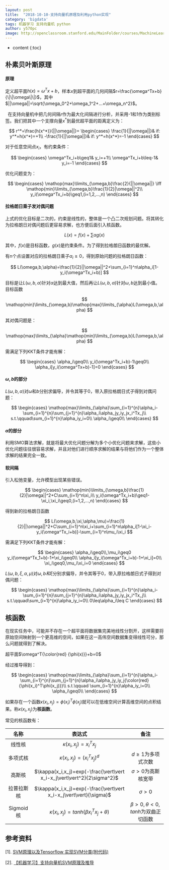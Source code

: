 ```yaml
---
layout: post
title:  "2018-10-10-支持向量机原理及利用python实现"
category: 'bigdata'
tags: 机器学习 支持向量机 python
author: y570pc
image: http://openclassroom.stanford.edu/MainFolder/courses/MachineLearning/exercises/ex8materials/ex8a_fill.png
---
```


* content
{:toc}

## 朴素贝叶斯原理

#### 原理 

定义超平面$h(x)=\omega^Tx+b$，样本$x$到超平面的几何间隔$r=\frac{\omega^Tx+b}{\|\|\omega\|\|}$，其中
$||\omega||=\sqrt{\omega_0^2+\omega_1^2+...+\omega_n^2}$。

 
在支持向量机中把几何间隔$r$作为最大化间隔进行分析，并采用-1和1作为类别标签。我们把其中一个支撑向量$x^*$到最优超平面的距离定义为：

$$
r^*=\frac{h(x^*)}{||\omega||}=
\begin{cases}
\frac{1}{||\omega||}& if: y^*=h(x^*)=+1\\
-\frac{1}{||\omega||}& if: y^*=h(x^*)=-1
\end{cases}
$$

对于任意空间点$x_i$，有约束条件：

$$
\begin{cases}
\omega^Tx_i+b\geq1&   y_i=+1\\
\omega^Tx_i+b\leq-1&   y_i=-1
\end{cases}
$$

优化问题变为：

$$
\begin{cases}
\mathop{max}\limits_{\omega,b}\frac{2}{||\omega||} \iff \mathop{min}\limits_{\omega,b}\frac{1}{2}|\omega||^2\\
y_i(\omega^Tx_i+b)\geq1,(i=1,2,...,n)
\end{cases}
$$


#### 拉格朗日乘子发对偶问题

上式的优化目标是二次的，约束是线性的，整体是一个凸二次规划问题。将其转化为拉格朗日对偶问题后更容易求解，也方便后面引入核函数。

$$
L(x)=f(x)+\sum\alpha g(x)
$$

其中，$f(x)$是目标函数，$g(x)$是约束条件。为了得到拉格朗日函数的最优解。

有n个点设置对应的拉格朗日乘子$\alpha_i\ge 0$，得到原始问题的拉格朗日函数：

$$
L(\omega,b,\alpha)=\frac{1}{2}||\omega||^2+\sum_{i=1}^n\alpha_i[1-y_i(\omega^Tx_i+b)]
$$

目标是让$L(\omega,b,\alpha)$针对$\alpha$达到最大值，然后再让$L(\omega,b,\alpha)$针对$\omega,b$达到最小值。目标函数

$$
\mathop{min}\limits_{\omega,b}\mathop{max}\limits_{\alpha}L(\omega,b,\alpha)
$$

其对偶问题是：

$$
\mathop{max}\limits_{\alpha}\mathop{min}\limits_{\omega,b}L(\omega,b,\alpha)
$$

需满足下列KKT条件才能有解：

$$
\begin{cases}
\alpha_i\geq0\\
y_i(\omega^Tx_i+b)-1\geq0\\
\alpha_i[y_i(\omega^Tx+b)-1]=0
\end{cases}
$$

#### $\omega,b$的部分
$L(\omega,b,\alpha)$对$\omega$和$b$分别求偏导，并令其等于0，带入原拉格朗日式子得到对偶问题：

$$
\begin{cases}
\mathop{max}\limits_{\alpha}\sum_{i=1}^{n}\alpha_i-\sum_{i=1}^{n}\sum_{j=1}^{n}\alpha_i\alpha_jy_iy_jx_i^Tx_j\\
s.t.\qquad\sum_{i=1}^{n}\alpha_iy_i=0\\
\alpha_i\geq0\\
\end{cases}
$$ 

#### $\alpha$的部分

利用SMO算法求解，就是将最大优化问题分解为多个小优化问题来求解，这些小优化问题往往很容易求解，并且对他们进行顺序求解的结果与将他们作为一个整体求解的结果完全一致。

#### 软间隔

引入松弛变量，允许模型出现某些错误。

$$
\begin{cases}
\mathop{min}\limits_{\omega,b}\frac{1}{2}|\omega||^2+C\sum_{i=1}^n\xi_i\\
y_i(\omega^Tx_i+b)\geq1-\xi_i,\xi_i\geq0,(i=1,2,...,n)
\end{cases}
$$

得到新的拉格朗日函数

$$
L(\omega,b,\xi,\alpha,\mu)=\frac{1}{2}||\omega||^2+C\sum_{i=1}^n\xi_i+\sum_{i=1}^n\alpha_i[1-\xi_i-y_i(\omega^Tx_i+b)]-\sum_{i=1}^n\mu_i\xi_i
$$

需满足下列KKT条件才能有解：

$$
\begin{cases}
\alpha_i\geq0\\,\mu_i\geq0
y_i(\omega^Tx_1+b)-1+\xi_i\geq0\\
\alpha_i[y_i(\omega^Tx_i+b)-1+\xi_i]=0\\
\xi_i\geq0,\mu_i\xi_i=0
\end{cases}
$$

$L(\omega,b,\xi,\alpha,\mu)$对$\omega,b和\xi$分别求偏导，并令其等于0，带入原拉格朗日式子得到对偶问题：

$$
\begin{cases}
\mathop{max}\limits_{\alpha}\sum_{i=1}^{n}\alpha_i-\sum_{i=1}^{n}\sum_{j=1}^{n}\alpha_i\alpha_jy_iy_jx_i^Tx_j\\
s.t.\qquad\sum_{i=1}^{n}\alpha_iy_i=0\\
0\leq\alpha_i\leq C
\end{cases}
$$ 

## 核函数

在现实任务中，可能并不存在一个超平面将数据集完美地线性分割开，这样需要将原始空间映射到一个更高维的空间，如果在这一高伟空间数据集变得线性可分，那么问题就得到了解决。

超平面$\omega^T{\color{red} {\phi(x)}}+b=0$

经过推导得到：

$$
\begin{cases}
\mathop{max}\limits_{\alpha}\sum_{i=1}^{n}\alpha_i-\sum_{i=1}^{n}\sum_{j=1}^{n}\alpha_i\alpha_jy_iy_j{\color{red} {\phi(x_i)^T\phi(x_j)}}\\
s.t.\qquad \sum_{i=1}^{n}\alpha_iy_i=0\\
\alpha_i\geq0\\
\end{cases}
$$ 

如果存在一个函数$\kappa(x_i,x_j)=\phi(x_i)^T\phi(x_j)$就可以在低维空间计算高维空间的点积结果。称$\kappa(x_i,x_j)$为**核函数**。

常见的核函数有：

| 名称 | 表达式 | 备注 |
| :------:| :------: | :------: |
| 线性核 | $\kappa(x_i,x_j)=x_i^Tx_j$ |  |
| 多项式核 | $\kappa(x_i,x_j)=(x_i^Tx_j)^d$ | $d\geq1$为多项式次数 |
| 高斯核 | $\kappa(x_i,x_j)=exp(-\frac{\vert\vert x_i-x_j\vert\vert^2}{2\sigma^2}$ | $\sigma>0$为高斯核宽带 |
| 拉普拉斯核 | $\kappa(x_i,x_j)=exp(-\frac{\vert\vert x_i-x_j\vert\vert}{\sigma}$ | $\sigma>0$ |
| Sigmoid核| $\kappa(x_i,x_j)=tanh(\beta x_i^Tx_j+\theta)$ | $\beta>0,\theta<0,tanh$为双曲正切函数 |

## 参考资料
[1]. [SVM原理以及Tensorflow 实现SVM分类(附代码)](https://www.cnblogs.com/vipyoumay/p/7560061.html)

[2]. [【机器学习】支持向量机SVM原理及推导](https://blog.csdn.net/u014433413/article/details/78427574)